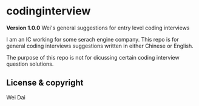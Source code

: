 # codinginterview

**Version 1.0.0**
Wei's general suggestions for entry level coding interviews

I am an IC working for some serach engine company. This repo is for general coding interviews suggestions written in either Chinese or English.

The purpose of this repo is not for dicussing certain coding interview question solutions.

## License & copyright
Wei Dai
